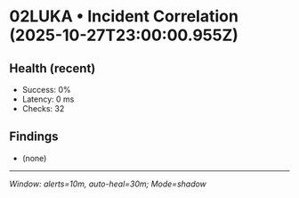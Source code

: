# 02LUKA • Incident Correlation (2025-10-27T23:00:00.955Z)

## Health (recent)
- Success: 0%
- Latency: 0 ms
- Checks: 32

## Findings
- (none)

---
_Window: alerts=10m, auto-heal=30m; Mode=shadow_